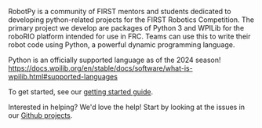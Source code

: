 RobotPy is a community of FIRST mentors and students dedicated to developing
python-related projects for the FIRST Robotics Competition. The primary
project we develop are packages of Python 3 and WPILib for the roboRIO
platform intended for use in FRC. Teams can use this to write their robot
code using Python, a powerful dynamic programming language.

Python is an officially supported language as of the 2024 season! https://docs.wpilib.org/en/stable/docs/software/what-is-wpilib.html#supported-languages

To get started, see our [getting started guide](http://robotpy.readthedocs.io/en/stable/getting_started.html).

Interested in helping? We'd love the help! Start by looking at the issues in our [Github projects](https://github.com/orgs/robotpy/projects).
